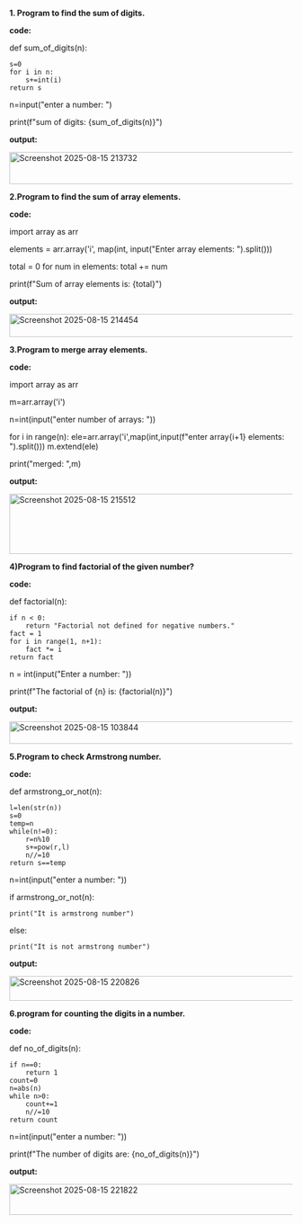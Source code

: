 <b>1. Program to find the sum of digits.</b>

<b>code:</b>

def sum_of_digits(n):

    s=0
    for i in n:
        s+=int(i)
    return s
    
n=input("enter a number: ")

print(f"sum of digits: {sum_of_digits(n)}")

<b>output:</b>

<img width="772" height="57" alt="Screenshot 2025-08-15 213732" src="https://github.com/user-attachments/assets/58445734-94b2-4eff-8db5-437c07f4d0ae" />

<b>2.Program to find the sum of array elements.</b>

<b>code:</b>

import array as arr

elements = arr.array('i', map(int, input("Enter array elements: ").split()))

total = 0
for num in elements:
    total += num

print(f"Sum of array elements is: {total}")

<b>output:</b>

<img width="570" height="41" alt="Screenshot 2025-08-15 214454" src="https://github.com/user-attachments/assets/272c99d2-8260-4033-bfb3-786ceb52ea29" />

<b>3.Program to merge array elements.</b>

<b>code:</b>

import array as arr

m=arr.array('i')

n=int(input("enter number of arrays: "))

for i in range(n):
    ele=arr.array('i',map(int,input(f"enter array{i+1} elements: ").split()))
    m.extend(ele)

print("merged: ",m)

<b>output:</b>

<img width="610" height="107" alt="Screenshot 2025-08-15 215512" src="https://github.com/user-attachments/assets/a25b8391-3f66-4586-8110-2ee217046deb" />

<b>4)Program to find factorial of the given number?</b>

<b>code:</b>

def factorial(n):

    if n < 0:
        return "Factorial not defined for negative numbers."
    fact = 1
    for i in range(1, n+1):
        fact *= i
    return fact

n = int(input("Enter a number: "))

print(f"The factorial of {n} is: {factorial(n)}")

<b>output:</b>

<img width="628" height="40" alt="Screenshot 2025-08-15 103844" src="https://github.com/user-attachments/assets/7fdc2ca4-4951-4b04-aa6a-029b4339521c" />

<b>5.Program to check Armstrong number.</b>

<b>code:</b>

def armstrong_or_not(n):

    l=len(str(n))
    s=0
    temp=n
    while(n!=0):
        r=n%10
        s+=pow(r,l)
        n//=10
    return s==temp
    
n=int(input("enter a number: "))

if armstrong_or_not(n):

    print("It is armstrong number")
else:

    print("It is not armstrong number")


<b>output:</b>

<img width="562" height="44" alt="Screenshot 2025-08-15 220826" src="https://github.com/user-attachments/assets/08b92f06-8c59-4575-b983-d557c1d3143e" />

<b>6.program for counting the digits in a number.</b>

<b>code:</b>

def no_of_digits(n):

    if n==0:
        return 1
    count=0
    n=abs(n)
    while n>0:
        count+=1
        n//=10
    return count
    
n=int(input("enter a number: "))

print(f"The number of digits are: {no_of_digits(n)}")

<b>output:</b>

<img width="703" height="55" alt="Screenshot 2025-08-15 221822" src="https://github.com/user-attachments/assets/d8f78d87-e2f4-4c15-a0e2-149bf6ecbf15" />

